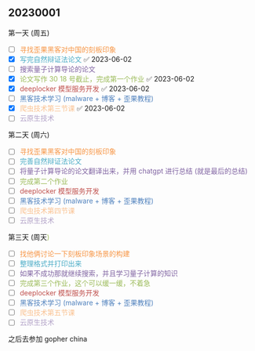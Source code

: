 ## 20230001

第一天 (周五)

- [ ] <font color="#f79646">寻找歪果黑客对中国的刻板印象 </font>
- [x] <font color="#4bacc6">写完自然辩证法论文 </font> ✅ 2023-06-02
- [ ] <font color="#8064a2">搜索量子计算导论的论文 </font>  
- [x] <font color="#9bbb59">论文写作 30 18 号截止，完成第一个作业 </font> ✅ 2023-06-02
- [x] <font color="#c0504d">deeplocker 模型服务开发 </font> ✅ 2023-06-02
- [ ] <font color="#4f81bd">黑客技术学习 (malware + 博客 + 歪果教程) </font>
- [x] <font color="#fac08f">爬虫技术第三节课</font> ✅ 2023-06-02
- [ ] <font color="#b2a2c7">云原生技术 </font>

第二天 (周六)

- [ ] <font color="#f79646">寻找歪果黑客对中国的刻板印象</font>
- [ ] <font color="#4bacc6">完善自然辩证法论文 </font>  
- [ ] <font color="#8064a2">将量子计算导论的论文翻译出来，并用 chatgpt 进行总结 (就是最后的总结) </font>  
- [ ] <font color="#9bbb59">完成第二个作业 </font>  
- [ ] <font color="#c0504d">deeplocker 模型服务开发 </font>  
- [ ] <font color="#4f81bd">黑客技术学习 (malware + 博客 + 歪果教程) </font>
- [ ] <font color="#fac08f">爬虫技术第四节课</font>  
- [ ] <font color="#b2a2c7">云原生技术 </font>

第三天 (周天<font color="#9bbb59">)</font>

- [ ] <font color="#f79646">找他俩讨论一下刻板印象场景的构建</font>
- [ ] <font color="#4bacc6">整理格式并打印出来</font>
- [ ] <font color="#8064a2">如果不成功那就继续搜索，并且学习量子计算的知识</font>
- [ ] <font color="#9bbb59">完成第三个作业，这个可以缓一缓，不着急</font>
- [ ] <font color="#c0504d">deeplocker 模型服务开发</font>
- [ ] <font color="#4f81bd">黑客技术学习 (malware + 博客 + 歪果教程) </font>
- [ ] <font color="#fac08f">爬虫技术第五节课</font>
- [ ] <font color="#b2a2c7">云原生技术</font>

之后去参加 gopher china
